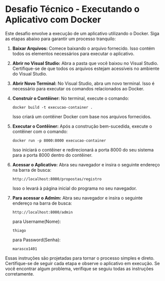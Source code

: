 # Desafio Técnico - Executando o Aplicativo com Docker

Este desafio envolve a execução de um aplicativo utilizando o Docker. Siga as etapas abaixo para garantir um processo tranquilo:

1. **Baixar Arquivos:**
   Comece baixando o arquivo fornecido. Isso contém todos os elementos necessários para executar o aplicativo.

2. **Abrir no Visual Studio:**
   Abra a pasta que você baixou no Visual Studio. Certifique-se de que todos os arquivos estejam acessíveis no ambiente do Visual Studio.

3. **Abrir Novo Terminal:**
   No Visual Studio, abra um novo terminal. Isso é necessário para executar os comandos relacionados ao Docker.

4. **Construir o Contêiner:**
   No terminal, execute o comando:
   ```
   docker build -t execucao-container .
   ```
   Isso criará um contêiner Docker com base nos arquivos fornecidos.

5. **Executar o Contêiner:**
   Após a construção bem-sucedida, execute o contêiner com o comando:
   ```
   docker run -p 8000:8000 execucao-container
   ```
   Isso iniciará o contêiner e redirecionará a porta 8000 do seu sistema para a porta 8000 dentro do contêiner.

6. **Acessar o Aplicativo:**
   Abra seu navegador e insira o seguinte endereço na barra de busca:
   ```
   http://localhost:8000/propostas/registro
   ```
   Isso o levará à página inicial do programa no seu navegador.
   
7. **Para acessar o Admim:**
   Abra seu navegador e insira o seguinte endereço na barra de busca:
   ```
   http://localhost:8000/admin
   ```
   para Username(Nome):
   ```
   thiago
   ```
   para Password(Senha):
   ```
   marasco1401
   ```
   

Essas instruções são projetadas para tornar o processo simples e direto. Certifique-se de seguir cada etapa e observe o aplicativo em execução. Se você encontrar algum problema, verifique se seguiu todas as instruções corretamente.
